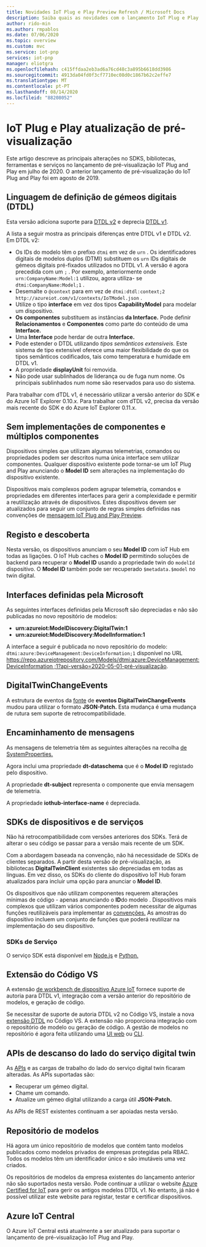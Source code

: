 ```yaml
---
title: Novidades IoT Plug e Play Preview Refresh / Microsoft Docs
description: Saiba quais as novidades com o lançamento IoT Plug e Play Preview Refresh.
author: rido-min
ms.author: rmpablos
ms.date: 07/06/2020
ms.topic: overview
ms.custom: mvc
ms.service: iot-pnp
services: iot-pnp
manager: eliotgra
ms.openlocfilehash: c415ffdaa2eb3ad6a76cd48c3a895b6618dd3986
ms.sourcegitcommit: 4913da04fd0f3cf7710ec08d0c1867b62c2effe7
ms.translationtype: MT
ms.contentlocale: pt-PT
ms.lasthandoff: 08/14/2020
ms.locfileid: "88208052"
---
```

# <a name="iot-plug-and-play-preview-refresh"></a>IoT Plug e Play atualização de pré-visualização

Este artigo descreve as principais alterações no SDKS, bibliotecas, ferramentas e serviços no lançamento de pré-visualização IoT Plug and Play em julho de 2020. O anterior lançamento de pré-visualização do IoT Plug and Play foi em agosto de 2019.

## <a name="digital-twins-definition-language-dtdl"></a>Linguagem de definição de gémeos digitais (DTDL)

Esta versão adiciona suporte para [DTDL v2](https://github.com/Azure/opendigitaltwins-dtdl) e deprecia [DTDL v1](https://github.com/Azure/opendigitaltwins-dtdl/tree/master/DTDL/v1-preview).

A lista a seguir mostra as principais diferenças entre DTDL v1 e DTDL v2. Em DTDL v2:

- Os IDs do modelo têm o prefixo `dtmi` em vez de `urn` . Os identificadores digitais de modelos duplos (DTMI) substituem os `urn` IDs digitais de gémeos digitais pré-fixados utilizados no DTDL v1. A versão é agora precedida com um `;` . Por exemplo, anteriormente onde `urn:CompanyName:Model:1` utilizou, agora utiliza- se `dtmi:CompanyName:Model;1` .
- Desemalte o `@context` para em vez de `dtmi:dtdl:context;2` `http://azureiot.com/v1/contexts/IoTModel.json` .
- Utilize o tipo **interface** em vez dos tipos **CapabilityModel** para modelar um dispositivo.
- **Os componentes** substituem as instâncias **da Interface.** Pode definir **Relacionamentos** e **Componentes** como parte do conteúdo de uma **Interface.**
- Uma **Interface** pode herdar de outra **Interface.**
- Pode estender o DTDL utilizando _tipos semânticos extensíveis._ Este sistema de tipo extensível oferece uma maior flexibilidade do que os tipos semânticos codificados, tais como temperatura e humidade em DTDL v1.
- A propriedade **displayUnit** foi removida.
- Não pode usar sublinhados de liderança ou de fuga num nome. Os principais sublinhados num nome são reservados para uso do sistema.

Para trabalhar com dTDL v1, é necessário utilizar a versão anterior do SDK e do Azure IoT Explorer 0.10.x. Para trabalhar com dTDL v2, precisa da versão mais recente do SDK e do Azure IoT Explorer 0.11.x.

## <a name="no-component-and-multiple-component-implementations"></a>Sem implementações de componentes e múltiplos componentes

Dispositivos simples que utilizam algumas telemetrias, comandos ou propriedades podem ser descritos numa única interface sem utilizar componentes. Qualquer dispositivo existente pode tornar-se um IoT Plug and Play anunciando o **Model ID** sem alterações na implementação do dispositivo existente.

Dispositivos mais complexos podem agrupar telemetria, comandos e propriedades em diferentes interfaces para gerir a complexidade e permitir a reutilização através de dispositivos. Estes dispositivos devem ser atualizados para seguir um conjunto de regras simples definidas nas convenções de [mensagem IoT Plug and Play Preview](concepts-convention.md).

## <a name="registration-and-discovery"></a>Registo e descoberta

Nesta versão, os dispositivos anunciam o seu **Model ID** com ioT Hub em todas as ligações. O IoT Hub caches o **Model ID** permitindo soluções de backend para recuperar o **Model ID** usando a propriedade twin do `modelId` dispositivo. O **Model ID** também pode ser recuperado  `$metadata.$model` no twin digital.

## <a name="microsoft-defined-interfaces"></a>Interfaces definidas pela Microsoft

As seguintes interfaces definidas pela Microsoft são depreciadas e não são publicadas no novo repositório de modelos:

- **urn:azureiot:ModelDiscovery:DigitalTwin:1**
- **urn:azureiot:ModelDiscovery:ModelInformation:1**

A interface a seguir é publicada no novo repositório do modelo: `dtmi:azure:DeviceManagement:DeviceInformation;1` disponível no URL [ https://repo.azureiotrepository.com/Models/dtmi:azure:DeviceManagement:DeviceInformation ;1?api-versão=2020-05-01-pré-visualização](https://repo.azureiotrepository.com/Models/dtmi:azure:DeviceManagement:DeviceInformation;1?api-version=2020-05-01-preview).

## <a name="digitaltwinchangeevents"></a>DigitalTwinChangeEvents

A estrutura de eventos da [fonte](../iot-hub/iot-hub-devguide-messages-d2c.md#non-telemetry-events) de **eventos DigitalTwinChangeEvents** mudou para utilizar o formato **JSON-Patch.** Esta mudança é uma mudança de rutura sem suporte de retrocompatibilidade.

## <a name="message-routing"></a>Encaminhamento de mensagens

As mensagens de telemetria têm as seguintes alterações na recolha [de SystemProperties.](../iot-hub/iot-hub-devguide-messages-construct.md)

Agora inclui uma propriedade **dt-dataschema** que é o **Model ID** registado pelo dispositivo.

A propriedade **dt-subject** representa o componente que envia mensagem de telemetria.

A propriedade **iothub-interface-name** é depreciada.

## <a name="device-and-service-sdks"></a>SDKs de dispositivos e de serviços

Não há retrocompatibilidade com versões anteriores dos SDKs. Terá de alterar o seu código se passar para a versão mais recente de um SDK.

Com a abordagem baseada na convenção, não há necessidade de SDKs de clientes separados. A partir desta versão de pré-visualização, as bibliotecas **DigitalTwinClient** existentes são depreciadas em todas as línguas. Em vez disso, os SDKs do cliente do dispositivo IoT Hub foram atualizados para incluir uma opção para anunciar o **Model ID**.

Os dispositivos que não utilizam componentes requerem alterações mínimas de código - apenas anunciando o **ID**do modelo . Dispositivos mais complexos que utilizam vários componentes podem necessitar de algumas funções reutilizáveis para implementar as [convenções.](concepts-convention.md) As amostras do dispositivo incluem um conjunto de funções que poderá reutilizar na implementação do seu dispositivo.

### <a name="service-sdks"></a>SDKs de Serviço

O serviço SDK está disponível em [Node.js](https://github.com/Azure/azure-iot-sdk-node/blob/digitaltwins-preview/digitaltwins/service/readme.md) e [Python.](https://github.com/Azure/azure-iot-sdk-python/blob/master/azure-iot-hub/README.md)

## <a name="vs-code-extension"></a>Extensão do Código VS

A extensão [de workbench de dispositivo Azure IoT](https://marketplace.visualstudio.com/items?itemName=vsciot-vscode.vscode-iot-workbench) fornece suporte de autoria para DTDL v1, integração com a versão anterior do repositório de modelos, e geração de código.

Se necessitar de suporte de autoria DTDL v2 no Código VS, instale a nova [extensão DTDL](https://marketplace.visualstudio.com/items?itemName=vsciot-vscode.vscode-dtdl) no Código VS. A extensão não proporciona integração com o repositório de modelo ou geração de código. A gestão de modelos no repositório é agora feita utilizando uma [UI web](https://aka.ms/iotmodelrepo) ou [CLI](https://docs.microsoft.com/cli/azure/ext/azure-iot/iot/pnp?view=azure-cli-latest).

## <a name="digital-twin-service-side-rest-apis"></a>APIs de descanso do lado do serviço digital twin

As [APIs](https://docs.microsoft.com/rest/api/iothub/service/digitaltwin) e as cargas de trabalho do lado do serviço digital twin ficaram alteradas. As APIs suportadas são:

- Recuperar um gémeo digital.
- Chame um comando.
- Atualize um gémeo digital utilizando a carga útil **JSON-Patch.**

As APIs de REST existentes continuam a ser apoiadas nesta versão.

## <a name="model-repository"></a>Repositório de modelos

Há agora um único repositório de modelos que contém tanto modelos publicados como modelos privados de empresas protegidas pela RBAC. Todos os modelos têm um identificador único e são imutáveis uma vez criados.

Os repositórios de modelos da empresa existentes do lançamento anterior não são suportados nesta versão. Pode continuar a utilizar o website [Azure Certified for IoT](https://preview.catalog.azureiotsolutions.com/products) para gerir os antigos modelos DTDL v1. No entanto, já não é possível utilizar este website para registar, testar e certificar dispositivos.

## <a name="azure-iot-central"></a>Azure IoT Central

O Azure IoT Central está atualmente a ser atualizado para suportar o lançamento de pré-visualização IoT Plug and Play.
